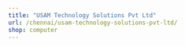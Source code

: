 ```yaml
---
title: "USAM Technology Solutions Pvt Ltd"
url: /chennai/usam-technology-solutions-pvt-ltd/
shop: computer
---
```


